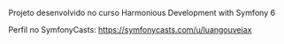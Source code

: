 Projeto desenvolvido no curso Harmonious Development with Symfony 6

Perfil no SymfonyCasts: https://symfonycasts.com/u/luangouveiax
